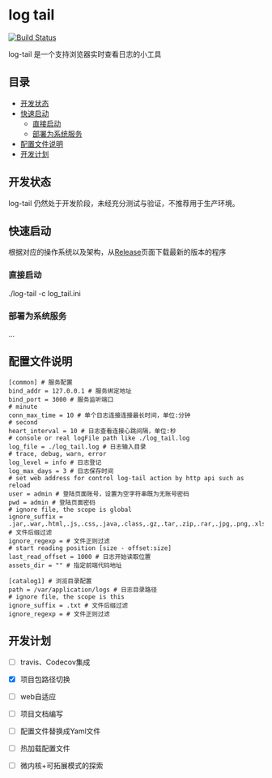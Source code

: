 # log tail

[![Build Status](https://travis-ci.org/Arugal/log-tail.svg?branch=master)](https://travis-ci.org/Arugal/log-tail)

log-tail 是一个支持浏览器实时查看日志的小工具


## 目录

* [开发状态](#开发状态)
* [快速启动](#快速启动)
    * [直接启动](#直接启动)
    * [部署为系统服务](#部署为系统服务)
* [配置文件说明](#配置文件说明)
* [开发计划](#开发计划)


## 开发状态
log-tail 仍然处于开发阶段，未经充分测试与验证，不推荐用于生产环境。

## 快速启动

根据对应的操作系统以及架构，从[Release](https://github.com/Arugal/log-tail/releases)页面下载最新的版本的程序

### 直接启动
  ./log-tail -c log_tail.ini
### 部署为系统服务
   ...
## 配置文件说明
```
[common] # 服务配置
bind_addr = 127.0.0.1 # 服务绑定地址
bind_port = 3000 # 服务监听端口
# minute
conn_max_time = 10 # 单个日志连接连接最长时间，单位:分钟
# second
heart_interval = 10 # 日志查看连接心跳间隔，单位:秒
# console or real logFile path like ./log_tail.log
log_file = ./log_tail.log # 日志输入目录
# trace, debug, warn, error
log_level = info # 日志登记
log_max_days = 3 # 日志保存时间
# set web address for control log-tail action by http api such as reload
user = admin # 登陆页面账号，设置为空字符串既为无账号密码
pwd = admin # 登陆页面密码
# ignore file, the scope is global
ignore_suffix = .jar,.war,.html,.js,.css,.java,.class,.gz,.tar,.zip,.rar,.jpg,.png,.xls,.xlxs,.pdf # 文件后缀过滤
ignore_regexp = # 文件正则过滤
# start reading position [size - offset:size]
last_read_offset = 1000 # 日志开始读取位置
assets_dir = "" # 指定前端代码地址

[catalog1] # 浏览目录配置
path = /var/application/logs # 日志目录路径
# ignore file, the scope is this
ignore_suffix = .txt # 文件后缀过滤
ignore_regexp = # 文件正则过滤
```

## 开发计划

- [ ] travis、Codecov集成
- [x] 项目包路径切换
- [ ] web自适应
- [ ] 项目文档编写

- [ ] 配置文件替换成Yaml文件
- [ ] 热加载配置文件
- [ ] 微内核+可拓展模式的探索